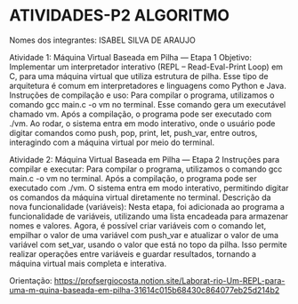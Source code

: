 # ATIVIDADES-P2 ALGORITMO
Nomes dos integrantes: ISABEL SILVA DE ARAUJO

Atividade 1: Máquina Virtual Baseada em Pilha — Etapa 1
Objetivo: Implementar um interpretador interativo (REPL – Read-Eval-Print Loop) em C, para uma máquina virtual que utiliza estrutura de pilha. Esse tipo de arquitetura é comum em interpretadores e linguagens como Python e Java.
Instruções de compilação e uso:
  Para compilar o programa, utilizamos o comando gcc main.c -o vm no terminal. Esse comando gera um executável chamado vm. Após a compilação, o programa pode ser executado com ./vm. Ao rodar, o sistema entra em modo interativo, onde o usuário pode digitar comandos como       push, pop, print, let, push_var, entre outros, interagindo com a máquina virtual por meio do terminal. 


Atividade 2: Máquina Virtual Baseada em Pilha — Etapa 2
Instruções para compilar e executar:
  Para compilar o programa, utilizamos o comando gcc main.c -o vm no terminal. Após a compilação, o programa pode ser executado com ./vm. O sistema entra em modo interativo, permitindo digitar os comandos da máquina virtual diretamente no terminal.
Descrição da nova funcionalidade (variáveis):
  Nesta etapa, foi adicionada ao programa a funcionalidade de variáveis, utilizando uma lista encadeada para armazenar nomes e valores. Agora, é possível criar variáveis com o comando let, empilhar o valor de uma variável com push_var e atualizar o valor de uma variável com   set_var, usando o valor que está no topo da pilha. Isso permite realizar operações entre variáveis e guardar resultados, tornando a máquina virtual mais completa e interativa.


Orientação: https://profsergiocosta.notion.site/Laborat-rio-Um-REPL-para-uma-m-quina-baseada-em-pilha-31614c015b68430c864077eb25d214b2  
